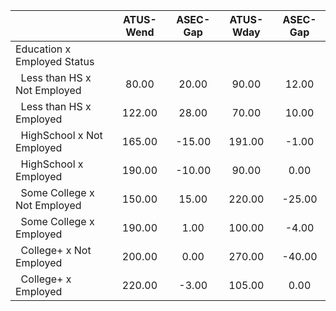 
|                      |    ATUS-Wend |     ASEC-Gap |    ATUS-Wday |     ASEC-Gap |
| -------------------- | :----------: | :----------: | :----------: | :----------: |
| Education x Employed Status |              |              |              |              |
| &nbsp;&nbsp;Less than HS x Not Employed |        80.00 |        20.00 |        90.00 |        12.00 |
| &nbsp;&nbsp;Less than HS x Employed |       122.00 |        28.00 |        70.00 |        10.00 |
| &nbsp;&nbsp;HighSchool x Not Employed |       165.00 |       -15.00 |       191.00 |        -1.00 |
| &nbsp;&nbsp;HighSchool x Employed |       190.00 |       -10.00 |        90.00 |         0.00 |
| &nbsp;&nbsp;Some College x Not Employed |       150.00 |        15.00 |       220.00 |       -25.00 |
| &nbsp;&nbsp;Some College x Employed |       190.00 |         1.00 |       100.00 |        -4.00 |
| &nbsp;&nbsp;College+ x Not Employed |       200.00 |         0.00 |       270.00 |       -40.00 |
| &nbsp;&nbsp;College+ x Employed |       220.00 |        -3.00 |       105.00 |         0.00 |

